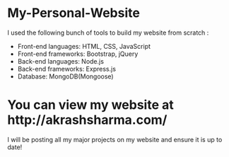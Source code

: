 # My-Personal-Website

I used the following bunch of tools to build my website from scratch :

* Front-end languages: HTML, CSS, JavaScript
* Front-end frameworks: Bootstrap, jQuery
* Back-end languages: Node.js
* Back-end frameworks: Express.js
* Database: MongoDB(Mongoose)

<h1> You can view my website at http://akrashsharma.com/ </h1>
I will be posting all my major projects on my website and ensure it is up to date!
